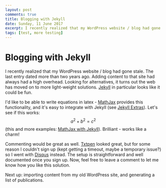 ```yaml
---
layout: post
comments: true
title: Blogging with Jekyll
date: Sunday, 11 June 2017
excerpt: I recently realized that my WordPress website / blog had gone stale. The last entry dated more than two years ago. Adding content to that site had always had a high overhead. Looking for alternatives, it turns out the web has moved on to more light-weight solutions. Jekyll in particular looks like it could be fun.
tags: [test, more testing]
---
```


# Blogging with Jekyll

I recently realized that my WordPress website / blog had gone stale. The last entry dated more than two years ago. Adding content to that site had always had a high overhead. Looking for alternatives, it turns out the web has moved on to more light-weight solutions. [Jekyll](https://jekyllrb.com/) in particular looks like it could be fun.

I'd like to be able to write equations in latex - [MathJax](https://www.mathjax.org/) provides this functionality, and it's easy to integrate with Jekyll (see [Jekyll Extras](https://jekyllrb.com/docs/extras/)). Let's see if this works: $$a^2 + b^2 = c^2$$ (this and more examples: [MathJax with Jekyll](http://gastonsanchez.com/visually-enforced/opinion/2014/02/16/Mathjax-with-jekyll/)). Brilliant - works like a charm!

Commenting would be great as well. [Txtpen](https://www.txtpen.com/) looked great, but for some reason I couldn't sign up (kept getting a timeout, maybe a temporary issue?) so I went with [Disqus](https://disqus.com) instead. The setup is straightforward and well documented once you sign up. Now, feel free to leave a comment to let me know how you like this solution.

Next up: importing content from my old WordPress site, and generating a list of publications.

